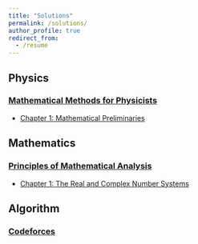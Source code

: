 ```yaml
---
title: "Solutions"
permalink: /solutions/
author_profile: true
redirect_from:
  - /resume
---
```


## Physics

### [Mathematical Methods for Physicists](https://www.amazon.com/Mathematical-Methods-Physicists-Comprehensive-Guide/dp/0123846544)
  * [Chapter 1: Mathematical Preliminaries](https://hikarimusic2002.github.io/solutions/math_physics_01)

## Mathematics

### [Principles of Mathematical Analysis](https://www.amazon.co.jp/-/en/Walter-Rudin/dp/0070856133/ref=tmm_pap_swatch_0?_encoding=UTF8&qid=&sr=)
  * [Chapter 1: The Real and Complex Number Systems](https://hikarimusic2002.github.io/solutions/real_analysis_01)


## Algorithm

### [Codeforces](https://codeforces.com/problemset)



